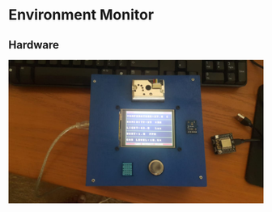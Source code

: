 # Environment Monitor

## Hardware

![Hardware](https://github.com/AamirKhaan/EnvMon/blob/master/img/EV-01.jpeg)
